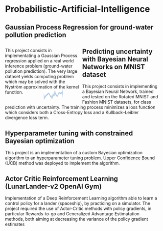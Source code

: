 # Probabilistic-Artificial-Intelligence

## Gaussian Process Regression for ground-water pollution prediction

<div>
  <div style="float: left; width: 50%;">
    This project consists in implementating a Gaussian Process regression applied on a real world inference problem (ground-water pollution prediction). The very large dataset yields computing problem which may be solved with the Nyström approximation of the kernel function.
  <div style="float: right; width: 50%;">
    <img src="Images/image1.png" alt="Image" width="50%">
  </div>
</div>


## Predicting uncertainty with Bayesian Neural Networks on MNIST dataset
This project consists in implementing a Bayesian Neural Network, trained and tested on the Rotated MNIST and Fashion MNIST datasets, for class prediction with uncertainty. The training process minimizes a loss function which considers both a Cross-Entropy loss and a Kullback–Leibler divergence loss term. 

## Hyperparameter tuning with constrained Bayesian optimization
This project is an implementation of a custom Bayesian optimization algorithm to an hyperparameter tuning problem. Upper Confidence Bound (UCB) method was deployed to implement the algorithm. 

## Actor Critic Reinforcement Learning (LunarLander-v2 OpenAI Gym)
Implementation of a Deep Reinforcement Learning algorithm able to learn a control policy for a lander (spaceship), by practicing on a simulator. The project required the use of Actor-Critic methods with policy gradients, in particular Rewards-to-go and Generalized Advantage Estimatation methods, both aiming at decreasing the variance of the policy gradient estimates

